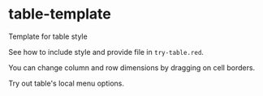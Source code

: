 # table-template
Template for table style

See how to include style and provide file in `try-table.red`. 

You can change column and row dimensions by dragging on cell borders.

Try out table's local menu options.

